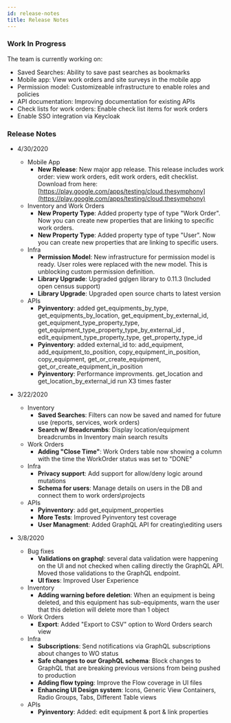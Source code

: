 ```yaml
---
id: release-notes
title: Release Notes
---
```


### Work In Progress

The team is currently working on:
* Saved Searches: Ability to save past searches as bookmarks
* Mobile app: View work orders and site surveys in the mobile app
* Permission model: Customizeable infrastructure to enable roles and policies
* API documentation: Improving documentation for existing APIs
* Check lists for work orders: Enable check list items for work orders
* Enable SSO integration via Keycloak


### Release Notes
* 4/30/2020
    * Mobile App
        * **New Release**: New major app release. This release includes work order: view work orders, edit work orders, edit checklist. Download from here: [https://play.google.com/apps/testing/cloud.thesymphony](https://play.google.com/apps/testing/cloud.thesymphony)
    * Inventory and Work Orders
        * **New Property Type**: Added property type of type "Work Order". Now you can create new properties that are linking to specific work orders.
        * **New Property Type**: Added property type of type "User". Now you can create new properties that are linking to specific users.
    * Infra
        * **Permission Model**: New infrastructure for permission model is ready. User roles were replaced with the new model. This is unblocking custom permission definition.
        * **Library Upgrade**: Upgraded gqlgen library to 0.11.3 (Included open census support)
        * **Library Upgrade**: Upgraded open source charts to latest version
    * APIs
        * **Pyinventory**: added get_equipments_by_type, get_equipments_by_location, get_equipment_by_external_id, get_equipment_type_property_type, get_equipment_type_property_type_by_external_id , edit_equipment_type_property_type, get_property_type_id 
        * **Pyinventory**: added external_id to: add_equipment, add_equipment_to_position, copy_equipment_in_position, copy_equipment, get_or_create_equipment, get_or_create_equipment_in_position
        * **Pyinventory**: Performance improvments. get_location and get_location_by_external_id run X3 times faster

* 3/22/2020
    * Inventory
        * **Saved Searches**: Filters can now be saved and named for future use (reports, services, work orders)
        * **Search w/ Breadcrumbs**: Display location/equipment breadcrumbs in Inventory main search results
    * Work Orders
        * **Adding "Close Time"**: Work Orders table now showing a column with the time the WorkOrder status was set to "DONE"
    * Infra
        * **Privacy support**: Add support for allow/deny logic around mutations
        * **Schema for users**: Manage details on users in the DB and connect them to work orders\projects
    * APIs
        * **Pyinventory**: add get_equipment_properties
        * **More Tests**: Improved Pyinventory test coverage
        * **User Managment**: Added GraphQL API for creating\editing users
       
       
* 3/8/2020
    * Bug fixes
        * **Validations on graphql**: several data validation were happening on the UI and not checked when calling directly the GraphQL API. Moved those validations to the GraphQL endpoint.
        * **UI fixes**: Improved User Experience
    * Inventory
        * **Adding warning before deletion**: When an equipment is being deleted, and this equipment has sub-equipments, warn the user that this deletion will delete more than 1 object
    * Work Orders
        * **Export**: Added "Export to CSV" option to Word Orders search view
    * Infra
        * **Subscriptions**: Send notifications via GraphQL subscriptions about changes to WO status
        * **Safe changes to our GraphQL schema**: Block changes to GraphQL that are breaking previous versions from being pushed to production
        * **Adding flow typing**: Improve the Flow coverage in UI files
        * **Enhancing UI Design system**: Icons, Generic View Containers, Radio Groups, Tabs, Different Table views
    * APIs
        * **Pyinventory**: Added: edit equipment & port & link properties